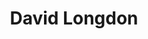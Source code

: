 ---
title: "David Longdon"
summary: "David Longdon was a British singer and multi-instrumentalist, who was best known as the lead vocalist and co-songwriter of the progressive rock band Big Big Train. Besides singing, Longdon played flute, keyboards, acoustic and electric 6 & 12 string guitars, bass, mandolin, lute, banjo, accordion, percussion, dulcimer, psaltry, vibraphone, theremin and glockenspiel."
image: "david-longdon.jpg"
apple_music_artist_url: "https://music.apple.com/gb/artist/david-longdon/1631282782"
wikipedia_url: "https://en.wikipedia.org/wiki/David_Longdon"
---